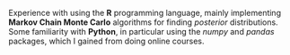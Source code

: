 Experience with using the **R** programming language, mainly implementing **Markov Chain Monte Carlo** algorithms for finding *posterior* distributions. Some familiarity with **Python**, in particular using the *numpy* and *pandas* packages, which I gained from doing online courses.
